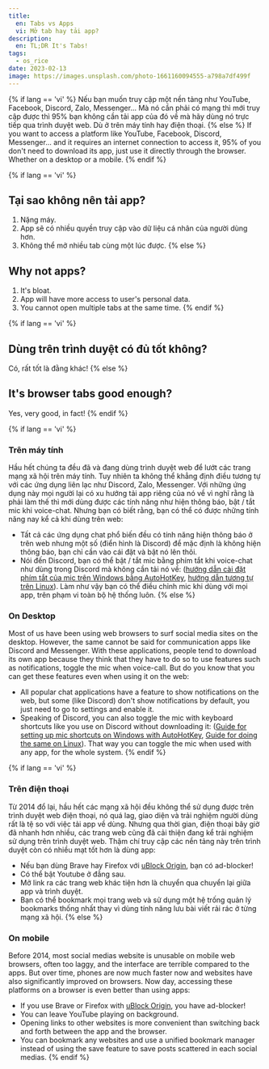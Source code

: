 ```yaml
---
title:
  en: Tabs vs Apps
  vi: Mở tab hay tải app?
description:
  en: TL;DR It's Tabs!
tags:
  - os_rice
date: 2023-02-13
image: https://images.unsplash.com/photo-1661160094555-a798a7df499f
---
```


{% if lang == 'vi' %}
  Nếu bạn muốn truy cập một nền tảng như YouTube, Facebook, Discord, Zalo, Messenger... Mà nó cần phải có mạng thì mới truy cập được thì 95% bạn không cần tải app của đó về mà hãy dùng nó trực tiếp qua trình duyệt web. Dù ở trên máy tính hay điện thoại.
{% else %}
  If you want to access a platform like YouTube, Facebook, Discord, Messenger... and it requires an internet connection to access it, 95% of you don't need to download its app, just use it directly through the browser. Whether on a desktop or a mobile.
{% endif %}

{% if lang == 'vi' %}
  ## Tại sao không nên tải app?

  1. Nặng máy.
  2. App sẽ có nhiều quyền truy cập vào dữ liệu cá nhân của người dùng hơn.
  3. Không thể mở nhiều tab cùng một lúc được.
{% else %}
  ## Why not apps?

  1. It's bloat.
  2. App will have more access to user's personal data.
  3. You cannot open multiple tabs at the same time.
{% endif %}

{% if lang == 'vi' %}
  ## Dùng trên trình duyệt có đủ tốt không?

  Có, rất tốt là đằng khác!
{% else %}
  ## It's browser tabs good enough?

  Yes, very good, in fact!
{% endif %}

{% if lang == 'vi' %}
  ### Trên máy tính

  Hầu hết chúng ta đều đã và đang dùng trình duyệt web để lướt các trang mạng xã hội trên máy tính. Tuy nhiên ta không thể khẳng định điều tương tự với các ứng dụng liên lạc như Discord, Zalo, Messenger. Với những ứng dụng này mọi người lại có xu hướng tải app riêng của nó về vì nghĩ rằng là phải làm thế thì mới dùng được các tính năng như hiện thông báo, bật / tắt mic khi voice-chat. Nhưng bạn có biết rằng, bạn có thể có được những tính năng nay kể cả khi dùng trên web:

  - Tất cả các ứng dụng chat phổ biến đều có tính năng hiện thông báo ở trên web nhưng một số (điển hình là Discord) để mặc định là không hiện thông báo, bạn chỉ cần vào cái đặt và bật nó lên thôi.
  - Nói đến Discord, bạn có thể bật / tắt mic bằng phím tắt khi voice-chat như dùng trong Discord mà không cần tải nó về: ([hướng dẫn cài đặt phím tắt của mic trên Windows bằng AutoHotKey](https://superuser.com/questions/55598/super-key-to-pause-mute-mic-and-mute-speakers-in-windows), [hướng dẫn tương tự trên Linux](https://askubuntu.com/questions/12100/command-to-mute-and-unmute-a-microphone)). Làm như vậy bạn có thể điều chỉnh mic khi dùng với mọi app, trên phạm vi toàn bộ hệ thống luôn.
{% else %}
  ### On Desktop

  Most of us have been using web browsers to surf social media sites on the desktop. However, the same cannot be said for communication apps like Discord and Messenger. With these applications, people tend to download its own app because they think that they have to do so to use features such as notifications, toggle the mic when voice-call. But do you know that you can get these features even when using it on the web:

  - All popular chat applications have a feature to show notifications on the web, but some (like Discord) don't show notifications by default, you just need to go to settings and enable it.
  - Speaking of Discord, you can also toggle the mic with keyboard shortcuts like you use on Discord without downloading it: ([Guide for setting up mic shortcuts on Windows with AutoHotKey](https://superuser.com/questions/55598/super-key-to-pause-mute-mic-and-mute-speakers-in-windows), [Guide for doing the same on Linux](https://askubuntu.com/questions/12100/command-to-mute-and-unmute-a-microphone)). That way you can toggle the mic when used with any app, for the whole system.
{% endif %}

{% if lang == 'vi' %}
  ### Trên điện thoại

  Từ 2014 đổ lại, hầu hết các mạng xã hội đều không thể sử dụng được trên trình duyệt web điện thoại, nó quá lag, giao diện và trải nghiệm người dùng rất là tệ so với việc tải app về dùng. Nhưng qua thời gian, điện thoại bây giờ đã nhanh hơn nhiều, các trang web cũng đã cải thiện đang kể trải nghiệm sử dụng trên trình duyệt web. Thậm chí truy cập các nền tảng này trên trình duyệt còn có nhiều mạt tốt hơn là dùng app:

  - Nếu bạn dùng Brave hay Firefox với [uBlock Origin](https://ublockorigin.com), bạn có ad-blocker!
  - Có thể bật Youtube ở đẳng sau.
  - Mở link ra các trang web khác tiện hơn là chuyển qua chuyển lại giữa app và trình duyệt.
  - Bạn có thể bookmark mọi trang web và sử dụng một hệ trống quản lý bookmarks thống nhất thay vì dùng tính năng lưu bài viết rải rác ở từng mạng xã hội.
{% else %}
  ### On mobile

  Before 2014, most social medias website is unusable on mobile web browsers, often too laggy, and the interface are terrible compared to the apps. But over time, phones are now much faster now and websites have also significantly improved on browsers. Now day, accessing these platforms on a browser is even better than using apps:

  - If you use Brave or Firefox with [uBlock Origin](https://ublockorigin.com), you have ad-blocker!
  - You can leave YouTube playing on background.
  - Opening links to other websites is more convenient than switching back and forth between the app and the browser.
  - You can bookmark any websites and use a unified bookmark manager instead of using the save feature to save posts scattered in each social medias.
{% endif %}
